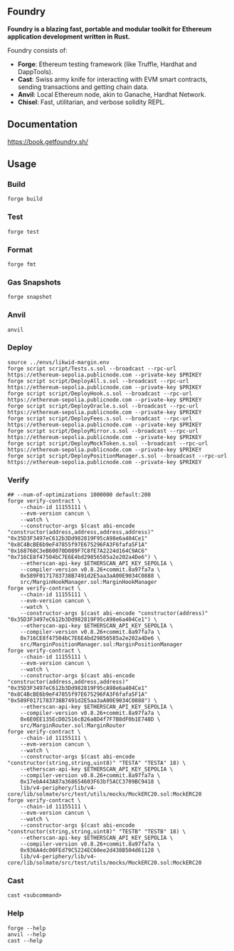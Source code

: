 ## Foundry

**Foundry is a blazing fast, portable and modular toolkit for Ethereum application development written in Rust.**

Foundry consists of:

- **Forge**: Ethereum testing framework (like Truffle, Hardhat and DappTools).
- **Cast**: Swiss army knife for interacting with EVM smart contracts, sending transactions and getting chain data.
- **Anvil**: Local Ethereum node, akin to Ganache, Hardhat Network.
- **Chisel**: Fast, utilitarian, and verbose solidity REPL.

## Documentation

<https://book.getfoundry.sh/>

## Usage

### Build

```shell
forge build
```

### Test

```shell
forge test
```

### Format

```shell
forge fmt
```

### Gas Snapshots

```shell
forge snapshot
```

### Anvil

```shell
anvil
```

### Deploy

```shell
source ../envs/likwid-margin.env
forge script script/Tests.s.sol --broadcast --rpc-url https://ethereum-sepolia.publicnode.com --private-key $PRIKEY
forge script script/DeployAll.s.sol --broadcast --rpc-url https://ethereum-sepolia.publicnode.com --private-key $PRIKEY
forge script script/DeployHook.s.sol --broadcast --rpc-url https://ethereum-sepolia.publicnode.com --private-key $PRIKEY
forge script script/DeployOracle.s.sol --broadcast --rpc-url https://ethereum-sepolia.publicnode.com --private-key $PRIKEY
forge script script/DeployFees.s.sol --broadcast --rpc-url https://ethereum-sepolia.publicnode.com --private-key $PRIKEY
forge script script/DeployMirror.s.sol --broadcast --rpc-url https://ethereum-sepolia.publicnode.com --private-key $PRIKEY
forge script script/DeployMockToken.s.sol --broadcast --rpc-url https://ethereum-sepolia.publicnode.com --private-key $PRIKEY
forge script script/DeployPositionManager.s.sol --broadcast --rpc-url https://ethereum-sepolia.publicnode.com --private-key $PRIKEY
```

### Verify

```shell
## --num-of-optimizations 1000000 default:200
forge verify-contract \
    --chain-id 11155111 \
    --evm-version cancun \
    --watch \
    --constructor-args $(cast abi-encode "constructor(address,address,address,address)" "0x35D3F3497eC612b3Dd982819F95cA98e6a404Ce1" "0x8C4BcBE6b9eF47855f97E675296FA3F6fafa5F1A" "0x168768C3eB60070D089F7C8fE7A2224d164C9AC6" "0x716CE8f47504bC7E6E4bd29856585a2e202a4De6") \
    --etherscan-api-key $ETHERSCAN_API_KEY_SEPOLIA \
    --compiler-version v0.8.26+commit.8a97fa7a \
    0x589F0171783738B7491d2E5aa3aA00E9034C0888 \
    src/MarginHookManager.sol:MarginHookManager
forge verify-contract \
    --chain-id 11155111 \
    --evm-version cancun \
    --watch \
    --constructor-args $(cast abi-encode "constructor(address)" "0x35D3F3497eC612b3Dd982819F95cA98e6a404Ce1") \
    --etherscan-api-key $ETHERSCAN_API_KEY_SEPOLIA \
    --compiler-version v0.8.26+commit.8a97fa7a \
    0x716CE8f47504bC7E6E4bd29856585a2e202a4De6 \
    src/MarginPositionManager.sol:MarginPositionManager
forge verify-contract \
    --chain-id 11155111 \
    --evm-version cancun \
    --watch \
    --constructor-args $(cast abi-encode "constructor(address,address,address)" "0x35D3F3497eC612b3Dd982819F95cA98e6a404Ce1" "0x8C4BcBE6b9eF47855f97E675296FA3F6fafa5F1A" "0x589F0171783738B7491d2E5aa3aA00E9034C0888") \
    --etherscan-api-key $ETHERSCAN_API_KEY_SEPOLIA \
    --compiler-version v0.8.26+commit.8a97fa7a \
    0x6E0EE135EcD02516cB26a8D4f7F7B8dF0b1E748D \
    src/MarginRouter.sol:MarginRouter
forge verify-contract \
    --chain-id 11155111 \
    --evm-version cancun \
    --watch \
    --constructor-args $(cast abi-encode "constructor(string,string,uint8)" "TESTA" "TESTA" 18) \
    --etherscan-api-key $ETHERSCAN_API_KEY_SEPOLIA \
    --compiler-version v0.8.26+commit.8a97fa7a \
    0x17ebA443A87a368654603F63bf5ACC3709BC9418 \
    lib/v4-periphery/lib/v4-core/lib/solmate/src/test/utils/mocks/MockERC20.sol:MockERC20
forge verify-contract \
    --chain-id 11155111 \
    --evm-version cancun \
    --watch \
    --constructor-args $(cast abi-encode "constructor(string,string,uint8)" "TESTB" "TESTB" 18) \
    --etherscan-api-key $ETHERSCAN_API_KEY_SEPOLIA \
    --compiler-version v0.8.26+commit.8a97fa7a \
    0x936A4dc00FEd79C5224EC60ee2d438B504d61128 \
    lib/v4-periphery/lib/v4-core/lib/solmate/src/test/utils/mocks/MockERC20.sol:MockERC20
```

### Cast

```shell
cast <subcommand>
```

### Help

```shell
forge --help
anvil --help
cast --help
```

